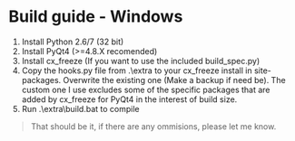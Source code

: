 # Build guide - Windows #
  1. Install Python 2.6/7 (32 bit)
  1. Install PyQt4 (>=4.8.X recomended)
  1. Install cx\_freeze (If you want to use the included build\_spec.py)
  1. Copy the hooks.py file from .\extra to your cx\_freeze install in site-packages. Overwrite the existing one (Make a backup if need be). The custom one I use excludes some of the specific packages that are added by cx\_freeze for PyQt4 in the interest of build size.
  1. Run .\extra\build.bat to compile

> That should be it, if there are any ommisions, please let me know.